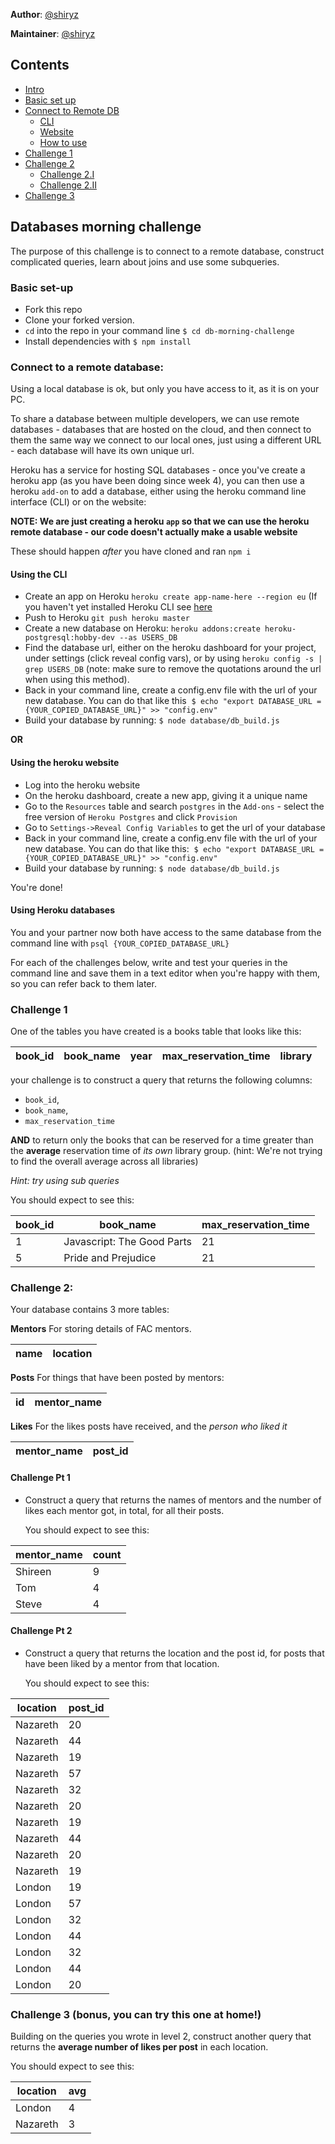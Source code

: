 **Author**: [@shiryz](https://github.com/shiryz)  

**Maintainer**: [@shiryz](https://github.com/shiryz)  

## Contents

- [Intro](#Databases-morning-challenge)
- [Basic set up](#Basic-set-up)
- [Connect to Remote DB](#Connect-to-a-remote-database)
  - [CLI](#Using-the-CLI)
  - [Website](#Using-the-Website)
  - [How to use](#Using-Heroku-databases)
- [Challenge 1](#Challenge-1)
- [Challenge 2](#Challenge-2)
  - [Challenge 2.I](#Challenge-pt-1)
  - [Challenge 2.II](#Challenge-pt-2)
- [Challenge 3](#Challenge-3)

## Databases morning challenge

The purpose of this challenge is to connect to a remote database, construct complicated queries, learn about joins and use some subqueries.

### Basic set-up
- Fork this repo
- Clone your forked version.
- `cd` into the repo in your command line `$ cd db-morning-challenge`
- Install dependencies with `$ npm install`

### Connect to a remote database:

Using a local database is ok, but only you have access to it, as it is on your PC.

To share a database between multiple developers, we can use remote databases - databases that are hosted on the cloud, and then connect to them the same way we connect to our local ones, just using a different URL - each database will have its own unique url. 

Heroku has a service for hosting SQL databases - once you've create a heroku app (as you have been doing since week 4), you can then use a heroku `add-on` to add a database, either using the heroku command line interface (CLI) or on the website:

**NOTE: We are just creating a heroku `app` so that we can use the heroku remote database - our code doesn't actually make a usable website**


These should happen _after_ you have cloned and ran `npm i`

#### Using the CLI
- Create an app on Heroku `heroku create app-name-here --region eu` (If you haven't yet installed Heroku CLI see [here](https://devcenter.heroku.com/articles/heroku-cli)
- Push to Heroku `git push heroku master`
- Create a new database on Heroku: `heroku addons:create heroku-postgresql:hobby-dev --as USERS_DB`
- Find the database url, either on the heroku dashboard for your project, under settings (click reveal config vars), or by using `heroku config -s | grep USERS_DB` (note: make sure to remove the quotations around the url when using this method).
- Back in your command line, create a config.env file with the url of your new database. You can do that like this
  `$ echo "export DATABASE_URL = {YOUR_COPIED_DATABASE_URL}" >> "config.env"`
- Build your database by running: `$ node database/db_build.js`

**OR**

#### Using the heroku website
- Log into the heroku website
- On the heroku dashboard, create a new app, giving it a unique name
- Go to the `Resources` table and search `postgres` in the `Add-ons` - select the free version of `Heroku Postgres` and click `Provision`
- Go to `Settings->Reveal Config Variables` to get the url of your database
- Back in your command line, create a config.env file with the url of your new database. You can do that like this:
  `$ echo "export DATABASE_URL = {YOUR_COPIED_DATABASE_URL}" >> "config.env"`
- Build your database by running: `$ node database/db_build.js`

You're done!

#### Using Heroku databases

You and your partner now both have access to the same database from the command line with `psql {YOUR_COPIED_DATABASE_URL}`

For each of the challenges below, write and test your queries in the command line and save them in a text editor when you're happy with them, so you can refer back to them later.

### Challenge 1

One of the tables you have created is a books table that looks like this:

| book_id | book_name | year | max_reservation_time | library |
| ------- | --------- | ---- | -------------------- | ------- |

your challenge is to construct a query that returns the following columns:
* `book_id`,
* `book_name`,
* `max_reservation_time`

**AND** to return only the books that can be reserved for a time greater than the **average** reservation time of *its own* library group. (hint: We're not trying to find the overall average across all libraries)

*Hint: try using sub queries*

You should expect to see this:

| book_id | book_name                                | max_reservation_time |
|---------|------------------------------------------|----------------------|
| 1       | Javascript: The Good Parts               | 21                   |
| 5       | Pride and Prejudice                      | 21                   |


### Challenge 2:

Your database contains 3 more tables:

**Mentors**
For storing details of FAC mentors.

| name | location |
| ---- |--------- |

**Posts**
For things that have been posted by mentors:

| id | mentor_name |
| --- |------------ |

**Likes**
For the likes posts have received, and the *person who liked it*

| mentor_name | post_id |
| ----------- |--------- |

#### Challenge Pt 1
- Construct a query that returns the names of mentors and the number of likes each mentor got, in total, for all their posts.

  You should expect to see this:

| mentor_name | count |
|-------------|-------|
| Shireen     | 9     |
| Tom         | 4     |
| Steve       | 4     |

#### Challenge Pt 2
- Construct a query that returns the location and the post id, for posts that
  have been liked by a mentor from that location.

  You should expect to see this:

| location | post_id |
|----------|----------|
| Nazareth | 20       |
| Nazareth | 44       |
| Nazareth | 19       |
| Nazareth | 57       |
| Nazareth | 32       |
| Nazareth | 20       |
| Nazareth | 19       |
| Nazareth | 44       |
| Nazareth | 20       |
| Nazareth | 19       |
| London   | 19       |
| London   | 57       |
| London   | 32       |
| London   | 44       |
| London   | 32       |
| London   | 44       |
| London   | 20       |

### Challenge 3 (bonus, you can try this one at home!)

Building on the queries you wrote in level 2, construct another query that returns the **average number of likes per post** in each location.

You should expect to see this:

| location | avg |
|----------|-----|
| London   | 4   |
| Nazareth | 3   |

